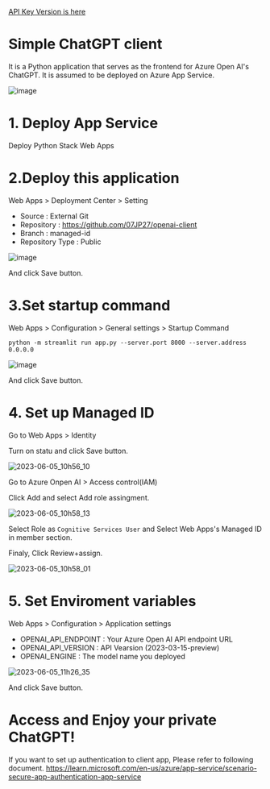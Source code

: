[API Key Version is here](https://github.com/07JP27/openai-client/tree/main)

# Simple ChatGPT client
It is a Python application that serves as the frontend for Azure Open AI's ChatGPT.
It is assumed to be deployed on Azure App Service.

![image](https://github.com/07JP27/openai-client/assets/11060273/39fe32fd-3046-431a-8d39-36d64130faa8)

# 1. Deploy App Service
Deploy Python Stack Web Apps

# 2.Deploy this application
Web Apps > Deployment Center > Setting
- Source : External Git
- Repository : https://github.com/07JP27/openai-client
- Branch : managed-id
- Repository Type : Public

![image](https://github.com/07JP27/openai-client/assets/11060273/ddb1893c-6384-47a2-bf17-ebe7b90e2139)

And click Save button.

# 3.Set startup command
Web Apps > Configuration > General settings > Startup Command

```
python -m streamlit run app.py --server.port 8000 --server.address 0.0.0.0
```

![image](https://github.com/07JP27/openai-client/assets/11060273/32fe52a8-15d6-40e2-80ea-10dae3e6457b)

And click Save button.
 
# 4. Set up Managed ID
Go to Web Apps > Identity 

Turn on statu and click Save button.

![2023-06-05_10h56_10](https://github.com/07JP27/openai-client/assets/11060273/515e01e2-b139-479e-aee7-a5b93041f17e)

Go to Azure Onpen AI > Access control(IAM)

Click Add and select Add role assingment.

![2023-06-05_10h58_13](https://github.com/07JP27/openai-client/assets/11060273/4903b974-eae3-44b2-9ec5-b9a258cf85ac)

Select Role as `Cognitive Services User` and Select Web Apps's Managed ID in member section.

Finaly, Click Review+assign.

![2023-06-05_10h58_01](https://github.com/07JP27/openai-client/assets/11060273/2193df82-2a43-48a0-8e76-86d0258b6ad2)

# 5. Set Enviroment variables
Web Apps > Configuration > Application settings

- OPENAI_API_ENDPOINT : Your Azure Open AI API endpoint URL
- OPENAI_API_VERSION : API Vearsion (2023-03-15-preview)
- OPENAI_ENGINE : The model name you deployed

![2023-06-05_11h26_35](https://github.com/07JP27/openai-client/assets/11060273/4c4bd961-3282-41d7-87e7-d96e83fd3dea)

And click Save button.

# Access and Enjoy your private ChatGPT!
If you want to set up authentication to client app, Please refer to following document.
https://learn.microsoft.com/en-us/azure/app-service/scenario-secure-app-authentication-app-service
